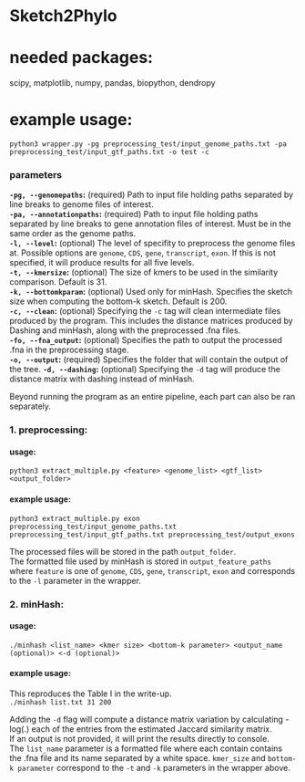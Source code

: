 # Sketch2Phylo
# needed packages:
scipy, matplotlib, numpy, pandas, biopython, dendropy

# example usage:
`python3 wrapper.py -pg preprocessing_test/input_genome_paths.txt -pa preprocessing_test/input_gtf_paths.txt -o test -c`
### parameters
**`-pg, --genomepaths`:** (required) Path to input file holding paths separated by line breaks to genome files of interest. \
**`-pa, --annotationpaths`:** (required) Path to input file holding paths separated by line breaks to gene annotation files of interest. Must be in the same order as the genome paths. \
**`-l, --level`:** (optional) The level of specifity to preprocess the genome files at. Possible options are `genome`, `CDS`, `gene`, `transcript`, `exon`. If this is not specified, it will produce results for all five levels. \
**`-t, --kmersize`:** (optional) The size of kmers to be used in the similarity comparison. Default is 31.\
**`-k, --bottomkparam`:** (optional) Used only for minHash. Specifies the sketch size when computing the bottom-k sketch. Default is 200. \
**`-c, --clean`:** (optional) Specifying the `-c` tag will clean intermediate files produced by the program. This includes the distance matrices produced by Dashing and minHash, along with the preprocessed .fna files.\
**`-fo, --fna_output`:** (optional) Specifies the path to output the processed .fna in the preprocessing stage. \
**`-o, --output`:** (required) Specifies the folder that will contain the output of the tree.
**`-d, --dashing`:** (optional) Specifying the `-d` tag will produce the distance matrix with dashing instead of minHash.

Beyond running the program as an entire pipeline, each part can also be ran separately.
### 1. preprocessing:
#### usage:
`python3 extract_multiple.py <feature> <genome_list> <gtf_list> <output_folder>`
#### example usage:
`python3 extract_multiple.py exon preprocessing_test/input_genome_paths.txt preprocessing_test/input_gtf_paths.txt preprocessing_test/output_exons`

The processed files will be stored in the path `output_folder`. \
The formatted file used by minHash is stored in `output_feature_paths` where `feature` is one of `genome`, `CDS`, `gene`, `transcript`, `exon` and corresponds to the `-l` parameter in the wrapper.

### 2. minHash:
#### usage:
`./minhash <list_name> <kmer size> <bottom-k parameter> <output_name (optional)> <-d (optional)>` 
#### example usage:
This reproduces the Table I in the write-up.\
`./minhash list.txt 31 200`

Adding the `-d` flag will compute a distance matrix variation by calculating -log(.) each of the entries from the estimated Jaccard similarity matrix. \
If an output is not provided, it will print the results directly to console. \
The `list_name` parameter is a formatted file where each contain contains the .fna file and its name separated by a white space. 
`kmer_size` and `bottom-k parameter` correspond to the `-t` and `-k` parameters in the wrapper above. 
